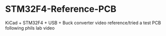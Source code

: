 # STM32F4-Reference-PCB
 KiCad + STM32F4 + USB + Buck converter video reference/tried a test PCB following phils lab video
